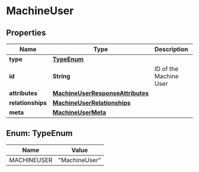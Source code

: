 # MachineUser

## Properties
Name | Type | Description | Notes
------------ | ------------- | ------------- | -------------
**type** | [**TypeEnum**](#TypeEnum) |  | 
**id** | **String** | ID of the Machine User  | 
**attributes** | [**MachineUserResponseAttributes**](MachineUserResponseAttributes.md) |  |  [optional]
**relationships** | [**MachineUserRelationships**](MachineUserRelationships.md) |  |  [optional]
**meta** | [**MachineUserMeta**](MachineUserMeta.md) |  |  [optional]

<a name="TypeEnum"></a>
## Enum: TypeEnum
Name | Value
---- | -----
MACHINEUSER | &quot;MachineUser&quot;
